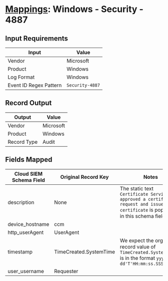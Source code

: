 # [Mappings](README.md): Windows - Security - 4887

## Input Requirements

|Input|Value|
|-----|-----|
|Vendor|Microsoft|
|Product|Windows|
|Log Format|Windows|
|Event ID Regex Pattern|`Security-4887`|

## Record Output

|Output|Value|
|------|-----|
|Vendor|Microsoft|
|Product|Windows|
|Record Type|Audit|

## Fields Mapped

|Cloud SIEM Schema Field|Original Record Key|Notes|
|-----------------------|-------------------|-----|
|description|None|The static text `Certificate Services approved a certificate request and issued a certificate` is populated in this schema field.|
|device_hostname|ccm||
|http_userAgent|UserAgent||
|timestamp|TimeCreated.SystemTime|We expect the orginal record value of `TimeCreated.SystemTime` is in the format `yyyy-MM-dd'T'HH:mm:ss.SSSSSSSSSZ`|
|user_username|Requester||

